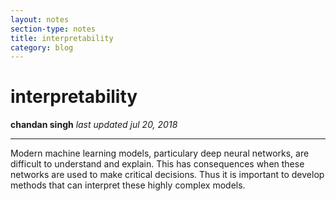 ```yaml
---
layout: notes
section-type: notes
title: interpretability
category: blog
---
```



# interpretability
**chandan singh** 
*last updated jul 20, 2018*

---

Modern machine learning models, particulary deep neural networks, are difficult to understand and explain. This has consequences when these networks are used to make critical decisions. Thus it is important to develop methods that can interpret these highly complex models.